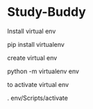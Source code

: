 # Study-Buddy

Install virtual env

pip install virtualenv

create virtual env

python -m virtualenv env

to activate virtual env

. env/Scripts/activate
